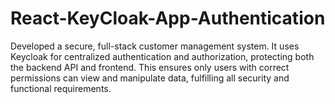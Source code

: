 # React-KeyCloak-App-Authentication
Developed a secure, full-stack customer management system. It uses Keycloak for centralized authentication and authorization, protecting both the backend API and frontend. This ensures only users with correct permissions can view and manipulate data, fulfilling all security and functional requirements.
